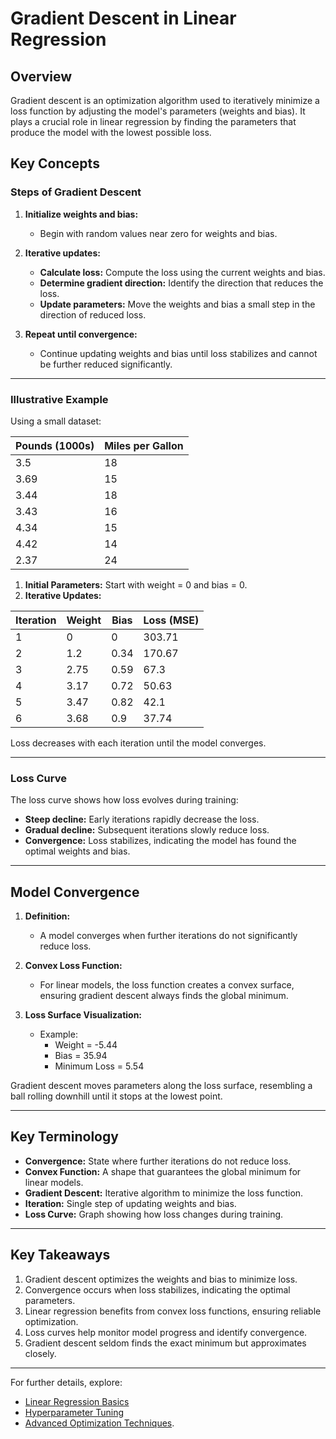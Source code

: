 # Gradient Descent in Linear Regression

## Overview
Gradient descent is an optimization algorithm used to iteratively minimize a loss function by adjusting the model's parameters (weights and bias). It plays a crucial role in linear regression by finding the parameters that produce the model with the lowest possible loss.

## Key Concepts

### **Steps of Gradient Descent**
1. **Initialize weights and bias:**
   - Begin with random values near zero for weights and bias.

2. **Iterative updates:**
   - **Calculate loss:** Compute the loss using the current weights and bias.
   - **Determine gradient direction:** Identify the direction that reduces the loss.
   - **Update parameters:** Move the weights and bias a small step in the direction of reduced loss.

3. **Repeat until convergence:**
   - Continue updating weights and bias until loss stabilizes and cannot be further reduced significantly.

---

### **Illustrative Example**
Using a small dataset:

| Pounds (1000s) | Miles per Gallon |
|----------------|-------------------|
| 3.5            | 18                |
| 3.69           | 15                |
| 3.44           | 18                |
| 3.43           | 16                |
| 4.34           | 15                |
| 4.42           | 14                |
| 2.37           | 24                |

1. **Initial Parameters:** Start with weight = 0 and bias = 0.
2. **Iterative Updates:**

| Iteration | Weight | Bias  | Loss (MSE) |
|-----------|--------|-------|------------|
| 1         | 0      | 0     | 303.71     |
| 2         | 1.2    | 0.34  | 170.67     |
| 3         | 2.75   | 0.59  | 67.3       |
| 4         | 3.17   | 0.72  | 50.63      |
| 5         | 3.47   | 0.82  | 42.1       |
| 6         | 3.68   | 0.9   | 37.74      |

Loss decreases with each iteration until the model converges.

---

### **Loss Curve**

The loss curve shows how loss evolves during training:
- **Steep decline:** Early iterations rapidly decrease the loss.
- **Gradual decline:** Subsequent iterations slowly reduce loss.
- **Convergence:** Loss stabilizes, indicating the model has found the optimal weights and bias.

---

## Model Convergence

1. **Definition:**
   - A model converges when further iterations do not significantly reduce loss.

2. **Convex Loss Function:**
   - For linear models, the loss function creates a convex surface, ensuring gradient descent always finds the global minimum.

3. **Loss Surface Visualization:**
   - Example:
     - Weight = -5.44
     - Bias = 35.94
     - Minimum Loss = 5.54

Gradient descent moves parameters along the loss surface, resembling a ball rolling downhill until it stops at the lowest point.

---

## Key Terminology

- **Convergence:** State where further iterations do not reduce loss.
- **Convex Function:** A shape that guarantees the global minimum for linear models.
- **Gradient Descent:** Iterative algorithm to minimize the loss function.
- **Iteration:** Single step of updating weights and bias.
- **Loss Curve:** Graph showing how loss changes during training.

---

## Key Takeaways

1. Gradient descent optimizes the weights and bias to minimize loss.
2. Convergence occurs when loss stabilizes, indicating the optimal parameters.
3. Linear regression benefits from convex loss functions, ensuring reliable optimization.
4. Loss curves help monitor model progress and identify convergence.
5. Gradient descent seldom finds the exact minimum but approximates closely.

---

For further details, explore:
- [Linear Regression Basics](#)
- [Hyperparameter Tuning](#)
- [Advanced Optimization Techniques](#).

